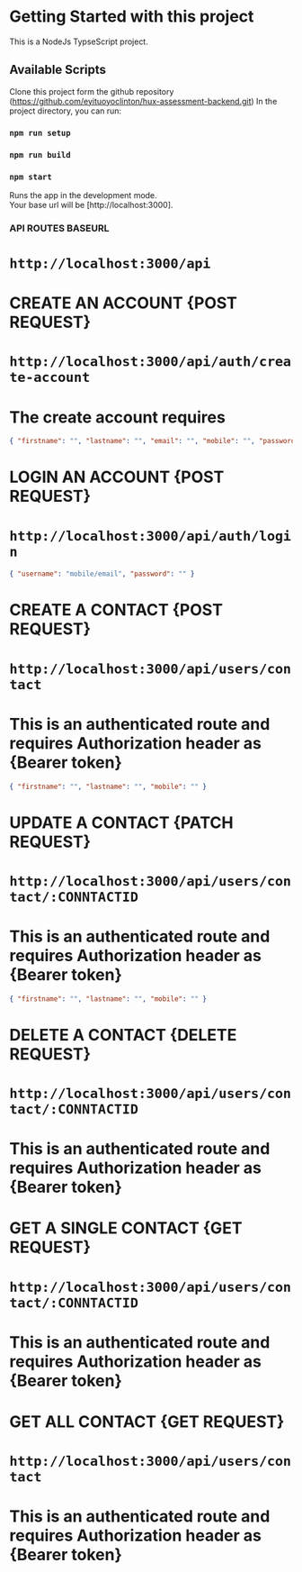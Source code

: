 # Getting Started with this project

This is a NodeJs TypseScript project.

## Available Scripts

Clone this project form the github repository (https://github.com/eyituoyoclinton/hux-assessment-backend.git)
In the project directory, you can run:

### `npm run setup`

### `npm run build`

### `npm start`

Runs the app in the development mode.\
Your base url will be [http://localhost:3000].

### API ROUTES BASEURL

# `http://localhost:3000/api`

# CREATE AN ACCOUNT {POST REQUEST}

# `http://localhost:3000/api/auth/create-account`

# The create account requires

```json
{ "firstname": "", "lastname": "", "email": "", "mobile": "", "password": "" }
```

# LOGIN AN ACCOUNT {POST REQUEST}

# `http://localhost:3000/api/auth/login`

```json
{ "username": "mobile/email", "password": "" }
```

# CREATE A CONTACT {POST REQUEST}

# `http://localhost:3000/api/users/contact`

# This is an authenticated route and requires Authorization header as {Bearer token}

```json
{ "firstname": "", "lastname": "", "mobile": "" }
```

# UPDATE A CONTACT {PATCH REQUEST}

# `http://localhost:3000/api/users/contact/:CONNTACTID`

# This is an authenticated route and requires Authorization header as {Bearer token}

```json
{ "firstname": "", "lastname": "", "mobile": "" }
```

# DELETE A CONTACT {DELETE REQUEST}

# `http://localhost:3000/api/users/contact/:CONNTACTID`

# This is an authenticated route and requires Authorization header as {Bearer token}

# GET A SINGLE CONTACT {GET REQUEST}

# `http://localhost:3000/api/users/contact/:CONNTACTID`

# This is an authenticated route and requires Authorization header as {Bearer token}

# GET ALL CONTACT {GET REQUEST}

# `http://localhost:3000/api/users/contact`

# This is an authenticated route and requires Authorization header as {Bearer token}
